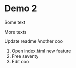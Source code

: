 # Demo 2

Some text

More texts

Update readme
Another ooo

1. Open index.html new feature
2. Free seventy
3. Edit ooo
